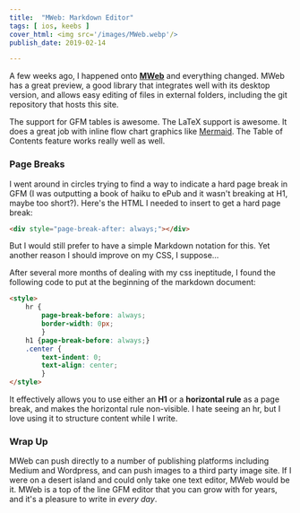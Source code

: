 ```yaml
---
title:  "MWeb: Markdown Editor"
tags: [ ios, keebs ]
cover_html: <img src='/images/MWeb.webp'/>
publish_date: 2019-02-14

---
```


A few weeks ago, I happened onto
[**MWeb**](https://www.mweb.im/introducing-mweb-for-ios.html) and everything
changed. MWeb has a great preview, a good library that integrates well with its
desktop version, and allows easy editing of files in external folders, including
the git repository that hosts this site.

The support for GFM tables is awesome. The LaTeX support is awesome. It does a
great job with inline flow chart graphics like
[Mermaid](https://mermaidjs.github.io/). The Table of Contents feature works
really well as well.

### Page Breaks

I went around in circles trying to find a way to indicate a hard page break in
GFM (I was outputting a book of haiku to ePub and it wasn't breaking at H1,
maybe too short?). Here's the HTML I needed to insert to get a hard page break:

```html
<div style="page-break-after: always;"></div>
```

But I would still prefer to have a simple Markdown notation for this. Yet
another reason I should improve on my CSS, I suppose...

After several more months of dealing with my css ineptitude, I found the
following code to put at the beginning of the markdown document:

```html
<style>
    hr {
        page-break-before: always;
        border-width: 0px;
        }
    h1 {page-break-before: always;}
    .center {
        text-indent: 0;
        text-align: center;
        }
</style>
```

It effectively allows you to use either an **H1** or a **horizontal rule** as a
page break, and makes the horizontal rule non-visible. I hate seeing an hr, but
I love using it to structure content while I write.

### Wrap Up

MWeb can push directly to a number of publishing platforms including Medium and
Wordpress, and can push images to a third party image site. If I were on a
desert island and could only take one text editor, MWeb would be it. MWeb is a
top of the line GFM editor that you can grow with for years, and it's a pleasure
to write in _every day_.
